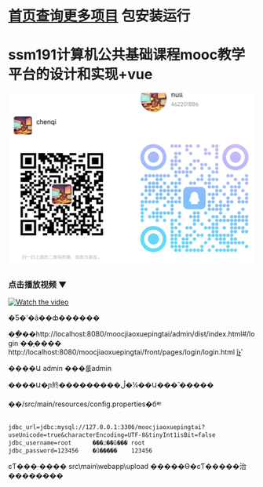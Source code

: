 # [首页查询更多项目](https://github.com/GraduationProject-ssm) 包安装运行


# ssm191计算机公共基础课程mooc教学平台的设计和实现+vue

![picture](https://raw.githubusercontent.com/GraduationProject-springboot/.github/main/img/wx.png)

### 点击播放视频 ▼
[![Watch the video](https://i.sstatic.net/Vp2cE.png)](https://www.bilibili.com/video/BV1T48XecE9G?p=185)


�Ƽ�ʹ�ã��ȸ������

��ַ��http://localhost:8080/moocjiaoxuepingtai/admin/dist/index.html#/login ��̨����  
      http://localhost:8080/moocjiaoxuepingtai/front/pages/login/login.html ǰ̨չʾ

����Ա  admin  ���룺admin     

����Ա�ɲ鿴���������ڵ�¼��Ա���˺�����
 
��/src/main/resources/config.properties�б༭
											
	jdbc_url=jdbc:mysql://127.0.0.1:3306/moocjiaoxuepingtai?useUnicode=true&characterEncoding=UTF-8&tinyInt1isBit=false
	jdbc_username=root	    ���ݿ��û��� root
	jdbc_password=123456	�û�����    123456


ͼƬ���·���� src\main\webapp\upload �����ϴ�ͼƬ�����治��������




  










